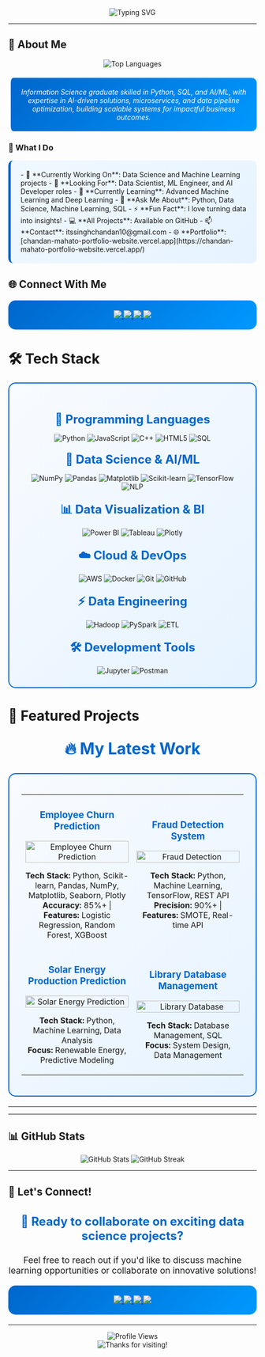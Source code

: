 <div align="center">
  <img src="https://readme-typing-svg.vercel.app/?color=0066cc&size=40&center=true&vCenter=true&width=1000&lines=Hi%2C+I'm+Chandan+Mahato;DATA+ENTHUSIAST+%7C+AI+%26+ML+DEVELOPER;PASSIONATE+ABOUT+SOLVING+REAL-WORLD+PROBLEMS;TURNING+DATA+INTO+INSIGHTS+%F0%9F%9A%80" alt="Typing SVG" />
</div>

---

## 🚀 About Me

<div align="center">
  <img src="https://github-readme-stats.vercel.app/api/top-langs/?username=Cngh10&layout=compact&theme=tokyonight" alt="Top Languages" />
</div>

<div align="center">
  <blockquote style="background: linear-gradient(135deg, #0066cc, #0099ff); color: white; padding: 20px; border-radius: 10px; border-left: 5px solid #ffffff; margin: 20px 0;">
    <em>Information Science graduate skilled in Python, SQL, and AI/ML, with expertise in AI-driven solutions, microservices, and data pipeline optimization, building scalable systems for impactful business outcomes.</em>
  </blockquote>
</div>

### 🎯 What I Do

<div style="background: linear-gradient(135deg, #f0f8ff, #e6f3ff); padding: 20px; border-radius: 10px; border-left: 5px solid #0066cc;">
- 🔭 **Currently Working On**: Data Science and Machine Learning projects
- 🤝 **Looking For**: Data Scientist, ML Engineer, and AI Developer roles  
- 🌱 **Currently Learning**: Advanced Machine Learning and Deep Learning  
- 💬 **Ask Me About**: Python, Data Science, Machine Learning, SQL  
- ⚡ **Fun Fact**: I love turning data into insights!  
- 💻 **All Projects**: Available on GitHub  
- 📫 **Contact**: itssinghchandan10@gmail.com  
- 🌐 **Portfolio**: [chandan-mahato-portfolio-website.vercel.app](https://chandan-mahato-portfolio-website.vercel.app/)
</div>  

## 🌐 Connect With Me

<div align="center" style="background: linear-gradient(135deg, #0066cc, #0099ff); padding: 20px; border-radius: 15px; margin: 20px 0;">
  <a href="https://linkedin.com/in/chandan-mahato-6a484b279" target="_blank">
    <img src="https://img.shields.io/badge/-LinkedIn-%230077B5?style=for-the-badge&logo=linkedin&logoColor=white" target="_blank">
  </a>
  <a href="https://github.com/Cngh10" target="_blank">
    <img src="https://img.shields.io/badge/-GitHub-%23121011?style=for-the-badge&logo=github&logoColor=white" target="_blank">
  </a>
  <a href="mailto:itssinghchandan10@gmail.com">
    <img src="https://img.shields.io/badge/-Gmail-%23D14836?style=for-the-badge&logo=gmail&logoColor=white" target="_blank">
  </a>
  <a href="https://chandan-mahato-portfolio-website.vercel.app/" target="_blank">
    <img src="https://img.shields.io/badge/-Portfolio-%23000000?style=for-the-badge&logo=vercel&logoColor=white" target="_blank">
  </a>
</div>

# 🛠️ Tech Stack

<div style="background: linear-gradient(135deg, #f8fbff, #e6f3ff); padding: 25px; border-radius: 15px; border: 2px solid #0066cc; margin: 20px 0;">
  <div align="center">
    <h3 style="color: #0066cc; font-size: 1.5rem; margin-bottom: 15px;">🚀 Programming Languages</h3>
    <img src="https://img.shields.io/badge/python-3670A0?style=for-the-badge&logo=python&logoColor=ffdd54" alt="Python"/>
    <img src="https://img.shields.io/badge/javascript-%23323330.svg?style=for-the-badge&logo=javascript&logoColor=%23F7DF1E" alt="JavaScript"/>
    <img src="https://img.shields.io/badge/c++-%2300599C.svg?style=for-the-badge&logo=c%2B%2B&logoColor=white" alt="C++"/>
    <img src="https://img.shields.io/badge/html5-%23E34F26.svg?style=for-the-badge&logo=html5&logoColor=white" alt="HTML5"/>
    <img src="https://img.shields.io/badge/sql-%2300f.svg?style=for-the-badge&logo=mysql&logoColor=white" alt="SQL"/>
  </div>

  <div align="center">
    <h3 style="color: #0066cc; font-size: 1.5rem; margin: 20px 0 15px 0;">🤖 Data Science & AI/ML</h3>
    <img src="https://img.shields.io/badge/numpy-%23013243.svg?style=for-the-badge&logo=numpy&logoColor=white" alt="NumPy"/>
    <img src="https://img.shields.io/badge/pandas-%23150458.svg?style=for-the-badge&logo=pandas&logoColor=white" alt="Pandas"/>
    <img src="https://img.shields.io/badge/Matplotlib-%23ffffff.svg?style=for-the-badge&logo=Matplotlib&logoColor=black" alt="Matplotlib"/>
    <img src="https://img.shields.io/badge/scikit--learn-%23F7931E.svg?style=for-the-badge&logo=scikit-learn&logoColor=white" alt="Scikit-learn"/>
    <img src="https://img.shields.io/badge/TensorFlow-%23FF6F00.svg?style=for-the-badge&logo=TensorFlow&logoColor=white" alt="TensorFlow"/>
    <img src="https://img.shields.io/badge/NLP-%23000000.svg?style=for-the-badge&logo=natural-language-processing&logoColor=white" alt="NLP"/>
  </div>

  <div align="center">
    <h3 style="color: #0066cc; font-size: 1.5rem; margin: 20px 0 15px 0;">📊 Data Visualization & BI</h3>
    <img src="https://img.shields.io/badge/Power%20BI-F2C811?style=for-the-badge&logo=power-bi&logoColor=black" alt="Power BI"/>
    <img src="https://img.shields.io/badge/Tableau-E97627?style=for-the-badge&logo=tableau&logoColor=white" alt="Tableau"/>
    <img src="https://img.shields.io/badge/Plotly-3F4F75?style=for-the-badge&logo=plotly&logoColor=white" alt="Plotly"/>
  </div>

  <div align="center">
    <h3 style="color: #0066cc; font-size: 1.5rem; margin: 20px 0 15px 0;">☁️ Cloud & DevOps</h3>
    <img src="https://img.shields.io/badge/AWS-%23FF9900.svg?style=for-the-badge&logo=amazon-aws&logoColor=white" alt="AWS"/>
    <img src="https://img.shields.io/badge/docker-%230db7ed.svg?style=for-the-badge&logo=docker&logoColor=white" alt="Docker"/>
    <img src="https://img.shields.io/badge/git-%23F05032.svg?style=for-the-badge&logo=git&logoColor=white" alt="Git"/>
    <img src="https://img.shields.io/badge/github-%23121011.svg?style=for-the-badge&logo=github&logoColor=white" alt="GitHub"/>
  </div>

  <div align="center">
    <h3 style="color: #0066cc; font-size: 1.5rem; margin: 20px 0 15px 0;">⚡ Data Engineering</h3>
    <img src="https://img.shields.io/badge/Hadoop-%23000000.svg?style=for-the-badge&logo=apache-hadoop&logoColor=white" alt="Hadoop"/>
    <img src="https://img.shields.io/badge/PySpark-%23E25A1C.svg?style=for-the-badge&logo=apache-spark&logoColor=white" alt="PySpark"/>
    <img src="https://img.shields.io/badge/ETL-%23000000.svg?style=for-the-badge&logo=data-integration&logoColor=white" alt="ETL"/>
  </div>

  <div align="center">
    <h3 style="color: #0066cc; font-size: 1.5rem; margin: 20px 0 15px 0;">🛠️ Development Tools</h3>
    <img src="https://img.shields.io/badge/jupyter-%23FA0F00.svg?style=for-the-badge&logo=jupyter&logoColor=white" alt="Jupyter"/>
    <img src="https://img.shields.io/badge/Postman-FF6C37?style=for-the-badge&logo=postman&logoColor=white" alt="Postman"/>
  </div>
</div>



# 🚀 Featured Projects

<div align="center">
  <h2 style="color: #0066cc; font-size: 2rem; margin: 30px 0;">🔥 My Latest Work</h2>
</div>

<div style="background: linear-gradient(135deg, #f8fbff, #e6f3ff); padding: 25px; border-radius: 15px; border: 2px solid #0066cc; margin: 20px 0;">
  <table>
    <tr>
      <td width="50%">
        <h3 align="center" style="color: #0066cc;">Employee Churn Prediction</h3>
        <div align="center">
          <a href="https://github.com/Cngh10/Employee-churn-prediction-" target="_blank">
            <img src="https://github-readme-stats.vercel.app/api/pin/?username=Cngh10&repo=Employee-churn-prediction-&theme=tokyonight" width="100%" alt="Employee Churn Prediction"/>
          </a>
          <p align="center">
            <strong>Tech Stack:</strong> Python, Scikit-learn, Pandas, NumPy, Matplotlib, Seaborn, Plotly<br/>
            <strong>Accuracy:</strong> 85%+ | <strong>Features:</strong> Logistic Regression, Random Forest, XGBoost
          </p>
        </div>
      </td>
      <td width="50%">
        <h3 align="center" style="color: #0066cc;">Fraud Detection System</h3>
        <div align="center">
          <a href="https://github.com/Cngh10/Fraud-Detection-Project" target="_blank">
            <img src="https://github-readme-stats.vercel.app/api/pin/?username=Cngh10&repo=Fraud-Detection-Project&theme=tokyonight" width="100%" alt="Fraud Detection"/>
          </a>
          <p align="center">
            <strong>Tech Stack:</strong> Python, Machine Learning, TensorFlow, REST API<br/>
            <strong>Precision:</strong> 90%+ | <strong>Features:</strong> SMOTE, Real-time API
          </p>
        </div>
      </td>
    </tr>
    <tr>
      <td width="50%">
        <h3 align="center" style="color: #0066cc;">Solar Energy Production Prediction</h3>
        <div align="center">
          <a href="https://github.com/Cngh10/Predicting-Solar-Energy-Production" target="_blank">
            <img src="https://github-readme-stats.vercel.app/api/pin/?username=Cngh10&repo=Predicting-Solar-Energy-Production&theme=tokyonight" width="100%" alt="Solar Energy Prediction"/>
          </a>
          <p align="center">
            <strong>Tech Stack:</strong> Python, Machine Learning, Data Analysis<br/>
            <strong>Focus:</strong> Renewable Energy, Predictive Modeling
          </p>
        </div>
      </td>
      <td width="50%">
        <h3 align="center" style="color: #0066cc;">Library Database Management</h3>
        <div align="center">
          <a href="https://github.com/Cngh10/Library-Database-Management-System" target="_blank">
            <img src="https://github-readme-stats.vercel.app/api/pin/?username=Cngh10&repo=Library-Database-Management-System&theme=tokyonight" width="100%" alt="Library Database"/>
          </a>
          <p align="center">
            <strong>Tech Stack:</strong> Database Management, SQL<br/>
            <strong>Focus:</strong> System Design, Data Management
          </p>
        </div>
      </td>
    </tr>
  </table>
</div>

---

---

## 📊 GitHub Stats

<div align="center">
  <img src="https://github-readme-stats.vercel.app/api?username=Cngh10&show_icons=true&theme=tokyonight" alt="GitHub Stats" />
  <img src="https://github-readme-streak-stats.herokuapp.com/?user=Cngh10&theme=tokyonight" alt="GitHub Streak" />
</div>

---

## 🤝 Let's Connect!

<div align="center">
  <h3 style="color: #0066cc; font-size: 1.5rem;">💬 Ready to collaborate on exciting data science projects?</h3>
  <p style="font-size: 1.1rem;">Feel free to reach out if you'd like to discuss machine learning opportunities or collaborate on innovative solutions!</p>
</div>

<div align="center" style="background: linear-gradient(135deg, #0066cc, #0099ff); padding: 20px; border-radius: 15px; margin: 20px 0;">
  <a href="https://linkedin.com/in/chandan-mahato-6a484b279" target="_blank">
    <img src="https://img.shields.io/badge/-LinkedIn-%230077B5?style=for-the-badge&logo=linkedin&logoColor=white" target="_blank">
  </a>
  <a href="https://github.com/Cngh10" target="_blank">
    <img src="https://img.shields.io/badge/-GitHub-%23121011?style=for-the-badge&logo=github&logoColor=white" target="_blank">
  </a>
  <a href="mailto:itssinghchandan10@gmail.com">
    <img src="https://img.shields.io/badge/-Gmail-%23D14836?style=for-the-badge&logo=gmail&logoColor=white" target="_blank">
  </a>
  <a href="https://chandan-mahato-portfolio-website.vercel.app/" target="_blank">
    <img src="https://img.shields.io/badge/-Portfolio-%23000000?style=for-the-badge&logo=vercel&logoColor=white" target="_blank">
  </a>
</div>

---

<div align="center">
  <img src="https://komarev.com/ghpvc/?username=Cngh10&style=flat-square&color=0066cc" alt="Profile Views"/>
  <br/>
  <img src="https://img.shields.io/badge/Thanks%20for%20visiting!-Let's%20connect!-0066cc?style=for-the-badge&logo=github" alt="Thanks for visiting!"/>
</div> 